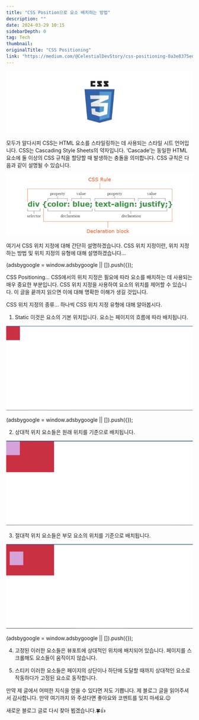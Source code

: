 ```yaml
---
title: "CSS Position으로 요소 배치하는 방법"
description: ""
date: 2024-03-29 10:15
sidebarDepth: 0
tag: Tech
thumbnail: 
originalTitle: "CSS Positioning"
link: "https://medium.com/@CelestialDevStory/css-positioning-0a3e8375ed67"
---
```



<img src="./img/CSSPositioning_0.png" />

모두가 알다시피 CSS는 HTML 요소를 스타일링하는 데 사용되는 스타일 시트 언어입니다. CSS는 Cascading Style Sheets의 약자입니다. ‘Cascade’는 동일한 HTML 요소에 둘 이상의 CSS 규칙을 할당할 때 발생하는 충돌을 의미합니다. CSS 규칙은 다음과 같이 설명될 수 있습니다.

<img src="./img/CSSPositioning_1.png" />

여기서 CSS 위치 지정에 대해 간단히 설명하겠습니다. CSS 위치 지정이란, 위치 지정하는 방법 및 위치 지정의 유형에 대해 설명하겠습니다...

<!-- ui-log 수평형 -->
<ins class="adsbygoogle"
  style="display:block"
  data-ad-client="ca-pub-4877378276818686"
  data-ad-slot="9743150776"
  data-ad-format="auto"
  data-full-width-responsive="true"></ins>
<component is="script">
(adsbygoogle = window.adsbygoogle || []).push({});
</component>

CSS Positioning...
CSS에서의 위치 지정은 필요에 따라 요소를 배치하는 데 사용되는 매우 중요한 부분입니다. CSS 위치 지정을 사용하여 요소의 위치를 제어할 수 있습니다. 이 글을 끝까지 읽으면 이에 대해 명확한 이해가 생길 것입니다.

CSS 위치 지정의 종류...
하나씩 CSS 위치 지정 유형에 대해 알아봅시다.

01. Static
이것은 요소의 기본 위치입니다.
요소는 페이지의 흐름에 따라 배치됩니다.

![CSSPositioning_2.png](./img/CSSPositioning_2.png)

<!-- ui-log 수평형 -->
<ins class="adsbygoogle"
  style="display:block"
  data-ad-client="ca-pub-4877378276818686"
  data-ad-slot="9743150776"
  data-ad-format="auto"
  data-full-width-responsive="true"></ins>
<component is="script">
(adsbygoogle = window.adsbygoogle || []).push({});
</component>

02. 상대적 위치
요소들은 원래 위치를 기준으로 배치됩니다.

![CSSPositioning_3](./img/CSSPositioning_3.png)

03. 절대적 위치
요소들은 부모 요소의 위치를 기준으로 배치됩니다.

![CSSPositioning_4](./img/CSSPositioning_4.png)

<!-- ui-log 수평형 -->
<ins class="adsbygoogle"
  style="display:block"
  data-ad-client="ca-pub-4877378276818686"
  data-ad-slot="9743150776"
  data-ad-format="auto"
  data-full-width-responsive="true"></ins>
<component is="script">
(adsbygoogle = window.adsbygoogle || []).push({});
</component>

04. 고정된
이러한 요소들은 뷰포트에 상대적인 위치에 배치되어 있습니다. 페이지를 스크롤해도 요소들이 움직이지 않습니다.

05. 스티키
이러한 요소들은 페이지의 상단이나 하단에 도달할 때까지 상대적인 요소로 작동하다가 고정된 요소로 동작합니다.

만약 제 글에서 어떠한 지식을 얻을 수 있다면 저도 기쁩니다.
제 블로그 글을 읽어주셔서 감사합니다. 만약 여기까지 와 주셨다면 좋아요와 코멘트를 잊지 마세요.😉

새로운 블로그 글로 다시 찾아 뵙겠습니다.🍀👍